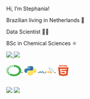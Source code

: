 Hi, I’m Stephania!

Brazilian living in Netherlands 🌷

Data Scientist 👩‍💻

BSc in Chemical Sciences ⚛️

<div align="align">
  <a href="https://github.com/stephaniaslis">
  <img height="150em" src="https://github-readme-stats.vercel.app/api?username=stephaniaslis&show_icons=true&theme=dark&include_all_commits=true&count_private=true"/>
  <img height="150em" src="https://github-readme-stats.vercel.app/api/top-langs/?username=stephaniaslis&layout=compact&langs_count=7&theme=dark"/>
</div>

<div style="display: inline_block"><br>
  <img align="center" alt="Ste-Anaconda" height="30" width="40" src="https://github.com/devicons/devicon/blob/master/icons/anaconda/anaconda-original.svg">
  <img align="center" alt="Ste-Python" height="30" width="40" src="https://raw.githubusercontent.com/devicons/devicon/master/icons/python/python-original.svg">
  <img align="center" alt="Ste-MySQL" height="30" width="40" src="https://github.com/devicons/devicon/blob/master/icons/mysql/mysql-original-wordmark.svg">
  <img align="center" alt="Ste-HTML" height="30" width="40" src="https://github.com/devicons/devicon/blob/master/icons/html5/html5-plain-wordmark.svg">
</div>

  ##
  
<div> 
  <a href = "mailto:stephaniaslis@gmail.com"><img src="https://img.shields.io/badge/-Gmail-%23333?style=for-the-badge&logo=gmail&logoColor=white" target="_blank"></a>
  <a href="https://www.linkedin.com/in/stephania-slis/" target="_blank"><img src="https://img.shields.io/badge/-LinkedIn-%230077B5?style=for-the-badge&logo=linkedin&logoColor=white" target="_blank"></a> 
  
</div>


<!---
stephaniaslis/stephaniaslis is a ✨ special ✨ repository because its `README.md` (this file) appears on your GitHub profile.
You can click the Preview link to take a look at your changes.
--->
